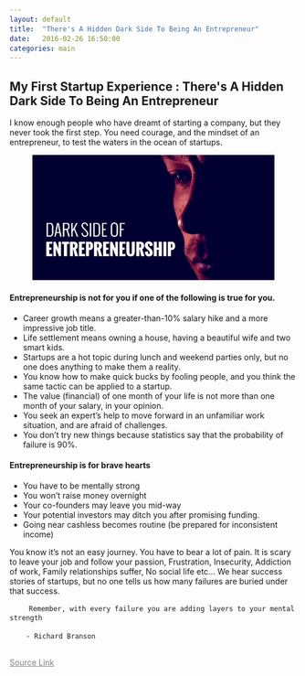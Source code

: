 ```yaml
---
layout: default
title:  "There's A Hidden Dark Side To Being An Entrepreneur"
date:   2016-02-26 16:50:00
categories: main
---
```


<h2><span>My First Startup Experience : There's A Hidden Dark Side To Being An Entrepreneur</span></h2>

I know enough people who have dreamt of starting a company, but they never took the first step. You need courage, and the mindset of an entrepreneur, to test the waters in the ocean of startups.


<figure><img src="/images/Entrepreneurship.jpg" title="Entrepreneurship"></figure>


<h4><span>Entrepreneurship is not for you if one of the following is true for you.</span></h4>
<ul>
	<li>Career growth means a greater-than-10% salary hike and a more impressive job title.</li>
	<li>Life settlement means owning a house, having a beautiful wife and two smart kids.</li>
	<li>Startups are a hot topic during lunch and weekend parties only, but no one does anything to make them a reality.</li>
	<li>You know how to make quick bucks by fooling people, and you think the same tactic can be applied to a startup.</li>
	<li>The value (financial) of one month of your life is not more than one month of your salary, in your opinion.</li>
	<li>You seek an expert’s help to move forward in an unfamiliar work situation, and are afraid of challenges.</li>
	<li>You don’t try new things because statistics say that the probability of failure is 90%.</li>
</ul>

<h4><span>Entrepreneurship is for brave hearts</span></h4>

<ul>
	<li>You have to be mentally strong</li>
	<li>You won’t raise money overnight</li>
	<li>Your co-founders may leave you mid-way</li>
	<li>Your potential investors may ditch you after promising funding.</li>
	<li>Going near cashless becomes routine (be prepared for inconsistent income)</li>
</ul>

You know it’s not an easy journey. You have to bear a lot of pain. It is scary to leave your job and follow your passion, Frustration, Insecurity, Addiction of work, Family relationships suffer, No social life etc... We hear success stories of startups, but no one tells us how many failures are buried under that success.

<pre>
	<code>Remember, with every failure you are adding layers to your mental strength 
	
	- Richard Branson
	</code>
</pre>


<a style="font-size:14px; color: gray;" href="https://yourstory.com/2015/06/dark-side-entrepreneur/" target="_blank">Source Link </a>